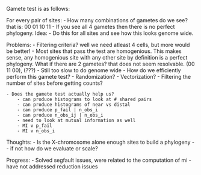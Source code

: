 Gamete test is as follows:

For every pair of sites:
    - How many combinations of gametes do we see? that is:
        00 01
        10 11
    - If you see all 4 gametes then there is no perfect phylogeny.
Idea:
    - Do this for all sites and see how this looks genome wide.


Problems:
    - Filtering criteria? well we need atleast 4 cells, but more would be better!
    - Most sites that pass the test are homogenious. This makes sense, any homogenious site with any other site by definition is a perfect phylogeny. What if there are 2 gametes? that does not seem resolvable. (00 11 00),  (???)
    - Still too slow to do genome wide
    - How do we efficiently perform this gamete test?
        - Randomization?
        - Vectorization?
        - Filtering the number of sites before getting counts?

    - Does the gamete test actually help us?
        - can produce histograms to look at # shared pairs
        - can produce histograms of near vs distal
        - can produce p_fail | n_obs_i
        - can produce n_obs_ij | n_obs_i 
        - need to look at mutual information as well
        - MI v p_fail
        - MI v n_obs_i

Thoughts:
    - Is the X-chromosome alone enough sites to build a phylogeny -- if not how do we evaluate or scale?

Progress:
    - Solved segfault issues, were related to the computation of mi
    - have not addressed reduction issues
    
    



